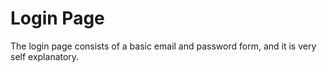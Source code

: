# Login Page
The login page consists of a basic email and password form, and it is very self explanatory. 

[Sign-in]: https://github.com/rubencg195/GRADREC/blob/master/SoftwareEngineering/login.JPG "Sign in Page"

